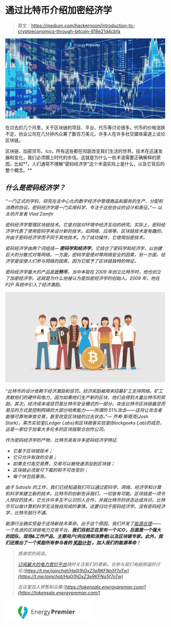 # 通过比特币介绍加密经济学

> 原文：<https://medium.com/hackernoon/introduction-to-cryptoeconomics-through-bitcoin-818e21d4cbfa>

![](img/816bd5fadaebbbd43efc8da1e7949365.png)

在过去的几个月里，关于区块链的项目、平台、代币等讨论很多。代币的价格涨跌不定，创业公司在几分钟内众筹了数百万美元，许多人在许多社交媒体渠道上谈论区块链。

区块链、加密货币、ico，所有这些都在彻底改变我们生活的世界。技术在迅速发展和变化，我们必须跟上时代的步伐。这就是为什么一些术语需要正确解释的原因，比如**。人们通常不理解“密码经济学”这个术语实际上是什么，以及它背后的整个概念。**

## ***什么是密码经济学？***

**“一门正式的学科，研究在去中心化的数字经济中管理商品和服务的生产、分配和消费的协议。密码经济学是一门实用科学，专注于这些协议的设计和表征。”—* 以太坊开发者 Vlad Zamfir*

*密码经济学管理区块链技术。它是对敌对环境中经济互动的研究。实际上，密码经济学代表了使用密码学来设计新的技术，如网络、应用等。区块链技术是有趣的，并由于密码经济学而不同于其他技术。为了成功操作，它使用加密技术。*

*密码经济学由两个词组成— **密码学和经济学**。它结合了密码学和经济学，以创建巨大的分散式对等网络。一方面，密码学是使对等网络安全的因素，另一方面，经济学是促使人们参与网络的因素，因为它赋予了区块链独特的特征。*

*密码经济学最大的产品是**比特币**。当中本聪在 2009 年创立比特币时，他也创立了加密经济学。这就是为什么他被认为是加密经济学的创始人。2009 年，他在 P2P 系统中引入了经济激励。*

*![](img/7ff2a31cf91d1f9784664174eef09e83.png)*

*“比特币的设计依赖于经济激励和惩罚。经济奖励被用来招募矿工支持网络。矿工贡献他们的硬件和电力，因为如果他们生产新的区块，他们会得到大量比特币的奖励。其次，经济成本或惩罚是比特币安全模式的一部分。攻击比特币区块链最显而易见的方式是控制网络的大部分哈希能力——所谓的 51%攻击——这将让攻击者能够可靠地审查交易，甚至改变区块链的过去状态。”— 乔希·斯塔克(Josh Stark)，莱杰实验室(Ledger Labs)和区块极客实验室(Blockgeeks Lab)的成员，这是一家位于加拿大多伦多的区块链联合创作公司。*

*作为密码经济学的产物，比特币具有许多密码经济学特征:*

*   *它基于区块链技术；*
*   *它只允许有效的交易；*
*   *如果支付高交易费，交易可以被快速添加到区块链；*
*   *区块链必须是可下载的和不可改变的；*
*   *每个块包括事务。*

*由于 Satoshi 的工作，我们已经知道我们可以通过密码学、网络、经济学和计算机科学来建立新的技术。比特币的创新告诉我们，一切皆有可能。区块链是一项令人惊叹的技术，它允许许多互不认识的人合作，并就比特币的状态达成共识。比特币可以做计算机科学无法独自完成的事情。这要归功于密码经济学。没有密码经济学，比特币就行不通。*

*能源行业确实受益于这场新技术革命。出于这个原因，我们开发了[能源总理](https://medium.com/u/e338af49a57a?source=post_page-----818e21d4cbfa--------------------------------)——一个先进的区块链电力交易平台。**我们目前正在发布一个 ICO，后面是一个强大的团队、现场&工作产品、主要用户(供应商和消费者)以及区块链专家。此外，我们还推出了一个奖励所有参与者的 [**奖励计划**](https://bitcointalk.org/index.php?topic=3043285.0) 。加入我们的能源革命！***

> *感谢您的阅读。*
> 
> *[订阅最大的电力竞价平台](/@energypremier)随时关注我们的更新。也参与我们电报频道的讨论:[https://t.me/joinchat/Hq0j1hDxZ3eRKFNo5f7oTw](https://t.me/joinchat/Hq0j1hDxZ3eRKFNo5f7oTw)*
> 
> *在这里加入预售和众筹:[https://tokensale.energypremier.com/](https://tokensale.energypremier.com/)*

*![](img/b3b8ba99c83d8703e3768dd7fa3fae3d.png)*